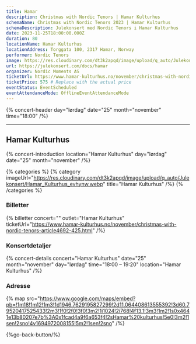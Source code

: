 ```yaml
---
title: Hamar
description: Christmas with Nordic Tenors | Hamar Kulturhus
schemaName: Christmas with Nordic Tenors 2023 | Hamar Kulturhus
schemaDescription: Julekonsert med Nordic Tenors i Hamar Kulturhus
date: 2023-11-25T18:00:00.000Z
duration: 80
locationName: Hamar Kulturhus
locationAddress: Torggata 100, 2317 Hamar, Norway
performer: Nordic Tenors
image: https://res.cloudinary.com/dt3k2apqd/image/upload/q_auto/Julekonsert/schema_-_hamar_konserthus_vqohxr.webp
url: https://julekonsert.com/docs/hamar
organizer: Nordic Moments AS
ticketUrl: https://www.hamar-kulturhus.no/november/christmas-with-nordic-tenors-article4692-425.html
ticketPrice: 575 # Replace with the actual price
eventStatus: EventScheduled
eventAttendanceMode: OfflineEventAttendanceMode
---
```


{% concert-header day="lørdag" date="25" month="november" time="18:00" /%}

---

## Hamar Kulturhus

{% concert-introduction location="Hamar Kulturhus" day="lørdag" date="25" month="november" /%}

{% categories %}
{% category imageUrl="https://res.cloudinary.com/dt3k2apqd/image/upload/q_auto/Julekonsert/Hamar_Kulturhus_evhynw.webp" title="Hamar Kulturhus" /%}
{% /categories %}

### Billetter

{% billetter concert="" outlet="Hamar Kulturhus" ticketUrl="https://www.hamar-kulturhus.no/november/christmas-with-nordic-tenors-article4692-425.html" /%}

### Konsertdetaljer

{% concert-details concert="Hamar Kulturhus" date="25" month="november" day="lørdag" time="18:00 – 19:20" location="Hamar Kulturhus" /%}

### Adresse

{% map src="https://www.google.com/maps/embed?pb=!1m18!1m12!1m3!1d1946.7629195827299!2d11.064408613555392!3d60.79520417525433!2m3!1f0!2f0!3f0!3m2!1i1024!2i768!4f13.1!3m3!1m2!1s0x4641e13b80207e7b%3A0x1fcad4a9f6a653f4!2sHamar%20kulturhus!5e0!3m2!1sen!2sno!4v1694972008155!5m2!1sen!2sno" /%}

{%go-back-button/%}
